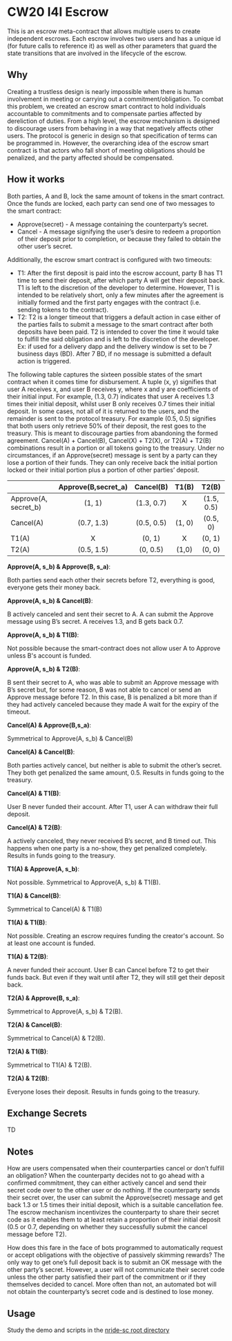 # CW20 I4I Escrow

This is an escrow meta-contract that allows multiple users to create independent
escrows. Each escrow involves two users and has a unique id (for future calls to
reference it) as well as other parameters that guard the state transitions that
are involved in the lifecycle of the escrow.

## Why

Creating a trustless design is nearly impossible when there is human involvement
in meeting or carrying out a commitment/obligation. To combat this problem, we 
created an escrow smart contract to hold individuals accountable to commitments 
and to compensate parties affected by dereliction of duties. From a high level, 
the escrow mechanism is designed to discourage users from behaving in a way that
negatively affects other users. The protocol is generic in design so that 
specification of terms can be programmed in. However, the overarching idea of 
the escrow smart contract is that actors who fall short of meeting obligations 
should be penalized, and the party affected should be compensated.

## How it works

Both parties, A and B, lock the same amount of tokens in the smart contract. 
Once the funds are locked, each party can send one of two messages to the smart 
contract: 

- Approve(secret) - A message containing the counterparty’s secret.
- Cancel - A message signifying the user’s desire to redeem a proportion of 
their deposit prior to completion, or because they failed to obtain the other 
user’s secret. 

Additionally, the escrow smart contract is configured with two timeouts: 

- T1: After the first deposit is paid into the escrow account, party B has T1 
time to send their deposit, after which party A will get their deposit back. T1 
is left to the discretion of the developer to determine. However, T1 is intended
to be relatively short, only a few minutes after the agreement is initially 
formed and the first party engages with the contract (i.e. sending tokens to the
 contract). 
- T2: T2 is a longer timeout that triggers a default action in case either of 
the parties fails to submit a message to the smart contract after both deposits 
have been paid. T2 is intended to cover the time it would take to fulfill the 
said obligation and is left to the discretion of the developer. Ex: if used for 
a delivery dapp and the delivery window is set to be 7 business days (BD). After
7 BD, if no message is submitted a default action is triggered.

The following table captures the sixteen possible states of the smart contract when
it comes time for disbursement. A tuple (x, y) signifies that user A receives x,
and user B receives y, where x and y are coefficients of their initial input. 
For example, (1.3, 0.7) indicates that user A receives 1.3 times their initial 
deposit, whilst user B only receives 0.7 times their initial deposit. In some 
cases, not all of it is returned to the users, and the remainder is sent to the 
protocol treasury. For example (0.5, 0.5) signifies that both users only 
retrieve 50% of their deposit, the rest goes to the treasury. This is meant to 
discourage parties from abandoning the formed agreement. Cancel(A) + Cancel(B), 
Cancel(X) + T2(X), or T2(A) + T2(B) combinations result in a portion or all 
tokens going to the treasury. Under no circumstances, if an Approve(secret) 
message is sent by a party can they lose a portion of their funds. They can only
receive back the initial portion locked or their initial portion plus a portion 
of other parties’ deposit.  


|                     | Approve(B,secret_a) | Cancel(B)  | T1(B)  | T2(B)      |
| :---                | :---:               | :---:      | :---:  | :---:      |  
|Approve(A, secret_b) | (1, 1)              | (1.3, 0.7) | X      | (1.5, 0.5) |            
|Cancel(A)            | (0.7, 1.3)          | (0.5, 0.5) | (1, 0) | (0.5, 0)   |
|T1(A)                | X                   | (0, 1)     | X      | (0, 1)     |
|T2(A)                | (0.5, 1.5)          | (0, 0.5)   | (1,0)  | (0, 0)     | 

**Approve(A, s_b) & Approve(B, s_a)**:

Both parties send each other their secrets before T2, everything is good, 
everyone gets their money back.

**Approve(A, s_b) & Cancel(B)**:

B actively canceled and sent their secret to A. A can submit the Approve message
using B’s secret. A receives 1.3, and B gets back 0.7.

**Approve(A, s_b) & T1(B)**:

Not possible because the smart-contract does not allow user A to Approve unless
B's account is funded.

**Approve(A, s_b) & T2(B)**:

B sent their secret to A, who was able to submit an Approve message with B’s 
secret but, for some reason, B was not able to cancel or send an Approve 
message before T2. In this case, B is penalized a bit more than if they had 
actively canceled because they made A wait for the expiry of the timeout.

**Cancel(A) & Approve(B,s_a)**:

Symmetrical to Approve(A, s_b) & Cancel(B)

**Cancel(A) & Cancel(B)**:

Both parties actively cancel, but neither is able to submit the other’s secret. 
They both get penalized the same amount, 0.5. Results in funds going to the 
treasury.

**Cancel(A) & T1(B)**:

User B never funded their account. After T1, user A can withdraw their full
deposit.

**Cancel(A) & T2(B)**:

A actively canceled, they never received B’s secret, and B timed out. This 
happens when one party is a no-show, they get penalized completely. Results in 
funds going to the treasury.

**T1(A) & Approve(A, s_b)**:

Not possible. Symmetrical to Approve(A, s_b) & T1(B).

**T1(A) & Cancel(B)**:

Symmetrical to Cancel(A) & T1(B)

**T1(A) & T1(B)**:

Not possible. Creating an escrow requires funding the creator's account. So at
least one account is funded.

**T1(A) & T2(B)**:

A never funded their account. User B can Cancel before T2 to get their funds 
back. But even if they wait until after T2, they will still get their deposit
back.

**T2(A) & Approve(B, s_a)**:

Symmetrical to Approve(A, s_b) & T2(B).

**T2(A) & Cancel(B)**:

Symmetrical to Cancel(A) & T2(B).

**T2(A) & T1(B)**:

Symmetrical to T1(A) & T2(B).

**T2(A) & T2(B)**:

Everyone loses their deposit. Results in funds going to the treasury.

## Exchange Secrets

TD

## Notes

How are users compensated when their counterparties cancel or don’t fulfill an 
obligation? When the counterparty decides not to go ahead with a confirmed 
commitment, they can either actively cancel and send their secret code over to 
the other user or do nothing. If the counterparty sends their secret over, the 
user can submit the Approve(secret) message and get back 1.3 or 1.5 times their 
initial deposit, which is a suitable cancellation fee. The escrow mechanism 
incentivizes the counterparty to share their secret code as it enables them to 
at least retain a proportion of their initial deposit (0.5 or 0.7, depending on 
whether they successfully submit the cancel message before T2).

How does this fare in the face of bots programmed to automatically request or 
accept obligations with the objective of passively skimming rewards? The only 
way to get one’s full deposit back is to submit an OK message with the other 
party’s secret. However, a user will not communicate their secret code unless 
the other party satisfied their part of the commitment or if they themselves 
decided to cancel. More often than not, an automated bot will not obtain the 
counterparty’s secret code and is destined to lose money.

## Usage

Study the demo and scripts in the [nride-sc root directory](..)
